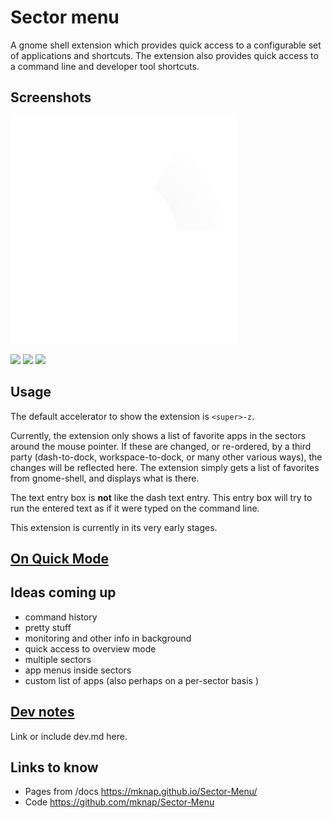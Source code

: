 # Sector menu

A gnome shell extension which provides quick access to a configurable set of applications and shortcuts. The extension also provides quick access to a command line and developer tool shortcuts.

## Screenshots

![Sector Menu Icon](../ui/icons/sector-icon.svg)

[![](http://img.youtube.com/vi/aLLZ94PJt8Y/0.jpg)](http://www.youtube.com/watch?v=aLLZ94PJt8Y "Screen Cast 1") [![](http://img.youtube.com/vi/yc5eE1yqzQI/0.jpg)](http://www.youtube.com/watch?v=yc5eE1yqzQI "Screen Cast 2") [![](http://img.youtube.com/vi/SybIvYIxGT0/0.jpg)](http://www.youtube.com/watch?v=SybIvYIxGT0 "Screen Cast 2")

## Usage

The default accelerator to show the extension is `<super>-z`.

Currently, the extension only shows a list of favorite apps in the sectors around the mouse pointer. If these are changed, or re-ordered, by a third party (dash-to-dock, workspace-to-dock, or many other various ways), the changes will be reflected here. The extension simply gets a list of favorites from gnome-shell, and displays what is there.

The text entry box is **not** like the dash text entry. This entry box will try to run the entered text as if it were typed on the command line.

This extension is currently in its very early stages.

## [On Quick Mode](quickmode.md)


## Ideas coming up

* command history
* pretty stuff
* monitoring and other info in background
* quick access to overview mode
* multiple sectors
* app menus inside sectors
* custom list of apps (also perhaps on a per-sector basis )




## [Dev notes](dev.md) 
Link or include dev.md here.

## Links to know

* Pages from /docs  <https://mknap.github.io/Sector-Menu/>
* Code <https://github.com/mknap/Sector-Menu>
